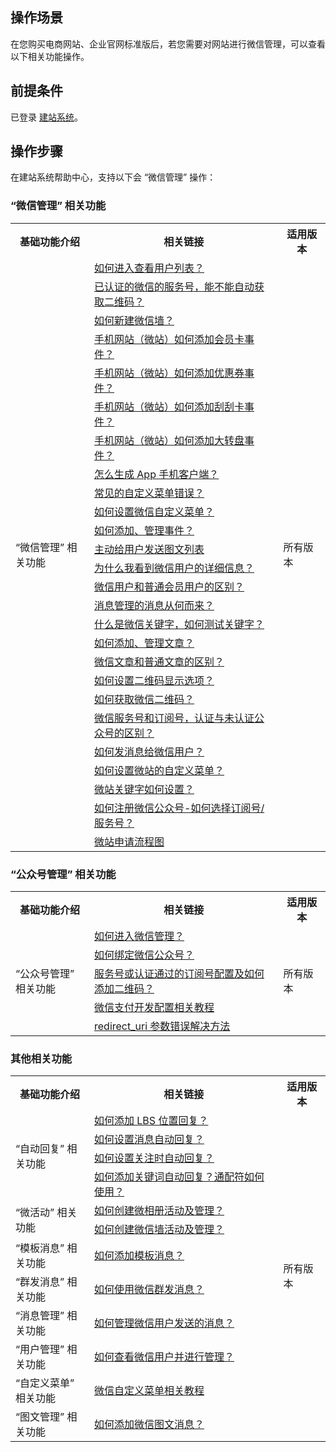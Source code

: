 ## 操作场景
在您购买电商网站、企业官网标准版后，若您需要对网站进行微信管理，可以查看以下相关功能操作。

## 前提条件
已登录 [建站系统](http://wds.qcloud.com/)。

## 操作步骤
在建站系统帮助中心，支持以下会 “微信管理” 操作：

### “微信管理” 相关功能
<table>
<tr>
<th width="25%">基础功能介绍</th>
<th width="60%">相关链接</th>
<th width="15%">适用版本</th>
</tr>
<tr>
<td  rowspan="26">“微信管理” 相关功能</td>
<td><a href="https://admin.site.my-qcloud.com/xi/help?id=1056
">如何进入查看用户列表？</a></td>
<td  rowspan="30">所有版本</td>
</tr>
<tr>
<td><a href="https://admin.site.my-qcloud.com/xi/help?id=1055	
">已认证的微信的服务号，能不能自动获取二维码？</a></td>
</tr>
<tr>
<td><a href="https://admin.site.my-qcloud.com/xi/help?id=1054
">如何新建微信墙？</a></td>	
</tr>
<tr>
<td><a href="https://admin.site.my-qcloud.com/xi/help?id=1044	
">手机网站（微站）如何添加会员卡事件？</a></td>	
</tr>
<tr>
<td><a href="https://admin.site.my-qcloud.com/xi/help?id=1042
">手机网站（微站）如何添加优惠券事件？</a></td>	
</tr>
<tr>
<td><a href="https://admin.site.my-qcloud.com/xi/help?id=1039
">手机网站（微站）如何添加刮刮卡事件？</a></td>
</tr>
<tr>
<td><a href="https://admin.site.my-qcloud.com/xi/help?id=1036
">手机网站（微站）如何添加大转盘事件？</a></td>	
</tr>
<tr>
<td><a href="https://admin.site.my-qcloud.com/xi/help?id=1019
">怎么生成 App 手机客户端？</a></td>	
</tr>
<tr>
<td><a href="https://admin.site.my-qcloud.com/xi/help?id=1018
">常见的自定义菜单错误？</a></td>
</tr>
<tr>
<td><a href="https://admin.site.my-qcloud.com/xi/help?id=1017
">如何设置微信自定义菜单？</a></td>		
</tr>
<tr>
<td><a href="https://admin.site.my-qcloud.com/xi/help?id=1016
">如何添加、管理事件？</a></td>	
</tr>
<tr>
<td><a href="https://admin.site.my-qcloud.com/xi/help?id=1015
">主动给用户发送图文列表</a></td>	
</tr>
<tr>
<td><a href="https://admin.site.my-qcloud.com/xi/help?id=1013
">为什么我看到微信用户的详细信息？</a></td>	
</tr>
<tr>
<td><a href="https://admin.site.my-qcloud.com/xi/help?id=1012
">微信用户和普通会员用户的区别？</a></td>	
</tr>
<tr>
<td><a href="https://admin.site.my-qcloud.com/xi/help?id=1011
">消息管理的消息从何而来？</a></td>	
</tr>
<tr>
<td><a href="https://admin.site.my-qcloud.com/xi/help?id=1009
">什么是微信关键字，如何测试关键字？</a></td>	
</tr>
<tr>
<td><a href="https://admin.site.my-qcloud.com/xi/help?id=1008">如何添加、管理文章？</a></td>
</tr>
<tr>
<td><a href="https://admin.site.my-qcloud.com/xi/help?id=1007">微信文章和普通文章的区别？</a></td>
</tr>
<tr>
<td><a href="https://admin.site.my-qcloud.com/xi/help?id=1006">如何设置二维码显示选项？</a></td>
</tr>
<tr>
<td><a href="https://admin.site.my-qcloud.com/xi/help?id=1005">如何获取微信二维码？</a></td>
</tr>
<tr>
<td><a href="https://admin.site.my-qcloud.com/xi/help?id=1004">微信服务号和订阅号，认证与未认证公众号的区别？</a></td>
</tr>
<tr>
<td><a href="https://admin.site.my-qcloud.com/xi/help?id=921">如何发消息给微信用户？</a></td>
</tr>
<tr>
<td><a href="https://admin.site.my-qcloud.com/xi/help?id=920">如何设置微站的自定义菜单？</a></td>
</tr>
<tr>
<td><a href="https://admin.site.my-qcloud.com/xi/help?id=919">微站关键字如何设置？</a></td>
</tr>
<tr>
<td><a href="https://admin.site.my-qcloud.com/xi/help?id=917">如何注册微信公众号-如何选择订阅号/服务号？</a></td>
</tr>
<tr>
<td><a href="https://admin.site.my-qcloud.com/xi/help?id=916">微站申请流程图</a></td>
</tr>

</table>

### “公众号管理” 相关功能

<table>
<tr>
<th width="25%">基础功能介绍</th>
<th width="60%">相关链接</th>
<th width="15%">适用版本</th>
</tr>
<tr>
<td  rowspan="5">“公众号管理” 相关功能</td>
<td><a href="https://admin.site.my-qcloud.com/xi/help?id=1306">如何进入微信管理？</a></td>
<td  rowspan="5">所有版本</td>
</tr>
<tr>
<td><a href="https://admin.site.my-qcloud.com/xi/help?id=1305">如何绑定微信公众号？</a></td>
</tr>
<tr>
<td><a href="https://admin.site.my-qcloud.com/xi/help?id=1086">服务号或认证通过的订阅号配置及如何添加二维码？</a></td>
</tr>
<tr>
<td><a href="https://admin.site.my-qcloud.com/xi/help?id=1061">微信支付开发配置相关教程</a></td>
</tr>
<tr>
<td><a href="https://admin.site.my-qcloud.com/xi/help?id=993">redirect_uri 参数错误解决方法</a></td>
</tr>
</table>

### 其他相关功能
<table>
<tr>
<th width="25%">基础功能介绍</th>
<th width="60%">相关链接</th>
<th width="15%">适用版本</th>
</tr>
<tr>
<td  rowspan="4">“自动回复” 相关功能</td>
<td><a href="https://admin.site.my-qcloud.com/xi/help?id=1088">如何添加 LBS 位置回复？</a></td>
<td  rowspan="20">所有版本</td>
</tr>
<tr>
<td><a href="https://admin.site.my-qcloud.com/xi/help?id=1084">如何设置消息自动回复？</a></td>
</tr>
<tr>
<td><a href="https://admin.site.my-qcloud.com/xi/help?id=1083">如何设置关注时自动回复？</a></td>
</tr>
<tr>
<td><a href="https://admin.site.my-qcloud.com/xi/help?id=1010">如何添加关键词自动回复？通配符如何使用？</a></td>
</tr>
<tr>
<td  rowspan="2">“微活动” 相关功能</td>
<td><a href="https://admin.site.my-qcloud.com/xi/help?id=1157">如何创建微相册活动及管理？</a></td>
</tr>
<tr>
<td><a href="https://admin.site.my-qcloud.com/xi/help?id=1156">如何创建微信墙活动及管理？</a></td>
</tr>
<tr>
<td>“模板消息” 相关功能</td>
<td><a href="https://admin.site.my-qcloud.com/xi/help?id=1093">如何添加模板消息？</a></td>
</tr>
<tr>
<td>“群发消息” 相关功能</td>
<td><a href="https://admin.site.my-qcloud.com/xi/help?id=1092
">如何使用微信群发消息？</a></td>
</tr>
<tr>
<td>“消息管理” 相关功能</td>
<td><a href="https://admin.site.my-qcloud.com/xi/help?id=1091
">如何管理微信用户发送的消息？</a></td>
</tr>
<tr>
<td>“用户管理” 相关功能</td>
<td><a href="https://admin.site.my-qcloud.com/xi/help?id=1090
">如何查看微信用户并进行管理？</a></td>
</tr>
<tr>
<td>“自定义菜单” 相关功能</td>
<td><a href="https://admin.site.my-qcloud.com/xi/help?id=1089
">微信自定义菜单相关教程</a></td>
</tr>
<tr>
<td>“图文管理” 相关功能</td>
<td><a href="https://admin.site.my-qcloud.com/xi/help?id=1087
">如何添加微信图文消息？</a></td>
</tr>
</table>







	
	
	
	
	
	
	
	
	



